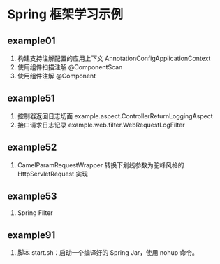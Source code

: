 # Spring 框架学习示例

## example01

1. 构建支持注解配置的应用上下文 AnnotationConfigApplicationContext
2. 使用组件扫描注解 @ComponentScan
3. 使用组件注解 @Component

## example51

1. 控制器返回日志切面 example.aspect.ControllerReturnLoggingAspect
2. 接口请求日志记录 example.web.filter.WebRequestLogFilter

## example52

1. CamelParamRequestWrapper 转换下划线参数为驼峰风格的 HttpServletRequest 实现

## example53

1. Spring Filter

## example91

1. 脚本 start.sh：启动一个编译好的 Spring Jar，使用 nohup 命令。
